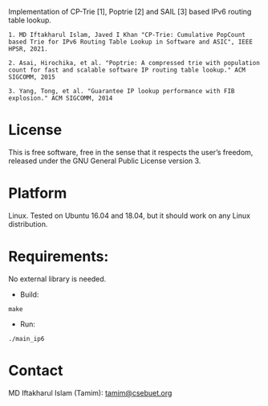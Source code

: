 Implementation of CP-Trie [1], Poptrie [2] and SAIL [3] based IPv6 routing table lookup.

`1. MD Iftakharul Islam, Javed I Khan "CP-Trie: Cumulative PopCount based Trie for IPv6 Routing Table Lookup in Software and ASIC", IEEE HPSR, 2021.`

`2. Asai, Hirochika, et al. "Poptrie: A compressed trie with population count for fast and scalable software IP routing table lookup." ACM SIGCOMM, 2015`

`3. Yang, Tong, et al. "Guarantee IP lookup performance with FIB explosion." ACM SIGCOMM, 2014`

License
==========
This is free software, free in the sense that it respects the user’s freedom, released under the GNU General Public License version 3. 

Platform
==========
Linux. Tested on Ubuntu 16.04 and 18.04, but it should work on any Linux distribution.

Requirements:
============= 
No external library is needed.

* Build:

`make`

* Run:

`./main_ip6`

Contact
==========
MD Iftakharul Islam (Tamim): tamim@csebuet.org
